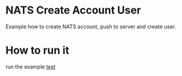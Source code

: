 # NATS Create Account User
Example how to create NATS account, push to server and create user.
# How to run it
run the example [test](https://github.com/licheng5625/NATS-Create-Account-User/blob/master/src/main/java/natsTest/NatsCreateUserTest.java)
